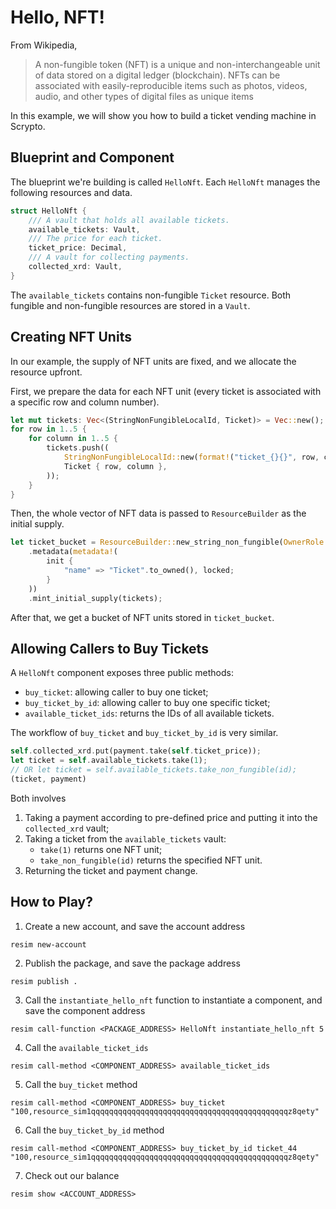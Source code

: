 # Hello, NFT!

From Wikipedia,

> A non-fungible token (NFT) is a unique and non-interchangeable unit of data stored on a digital ledger (blockchain). NFTs can be associated with easily-reproducible items such as photos, videos, audio, and other types of digital files as unique items

In this example, we will show you how to build a ticket vending machine in Scrypto.

## Blueprint and Component

The blueprint we're building is called `HelloNft`. Each `HelloNft` manages the following resources and data.

```rust
struct HelloNft {
    /// A vault that holds all available tickets.
    available_tickets: Vault,
    /// The price for each ticket.
    ticket_price: Decimal,
    /// A vault for collecting payments.
    collected_xrd: Vault,
}
```

The `available_tickets` contains non-fungible `Ticket` resource. Both fungible and non-fungible resources are stored in a `Vault`.

## Creating NFT Units

In our example, the supply of NFT units are fixed, and we allocate the resource upfront.

First, we prepare the data for each NFT unit (every ticket is associated with a specific row and column number).

```rust
let mut tickets: Vec<(StringNonFungibleLocalId, Ticket)> = Vec::new();
for row in 1..5 {
    for column in 1..5 {
        tickets.push((
            StringNonFungibleLocalId::new(format!("ticket_{}{}", row, column)).unwrap(),
            Ticket { row, column },
        ));
    }
}
```

Then, the whole vector of NFT data is passed to `ResourceBuilder` as the initial supply.

```rust
let ticket_bucket = ResourceBuilder::new_string_non_fungible(OwnerRole::None)
    .metadata(metadata!( 
        init {
            "name" => "Ticket".to_owned(), locked;
        }
    ))
    .mint_initial_supply(tickets);
```

After that, we get a bucket of NFT units stored in `ticket_bucket`.

## Allowing Callers to Buy Tickets

A `HelloNft` component exposes three public methods:

* `buy_ticket`: allowing caller to buy one ticket;
* `buy_ticket_by_id`: allowing caller to buy one specific ticket;
* `available_ticket_ids`: returns the IDs of all available tickets.

The workflow of `buy_ticket` and `buy_ticket_by_id` is very similar.

```rust
self.collected_xrd.put(payment.take(self.ticket_price));
let ticket = self.available_tickets.take(1);
// OR let ticket = self.available_tickets.take_non_fungible(id);
(ticket, payment)
```

Both involves
1. Taking a payment according to pre-defined price and putting it into the `collected_xrd` vault;
1. Taking a ticket from the `available_tickets` vault:
   * `take(1)` returns one NFT unit;
   * `take_non_fungible(id)` returns the specified NFT unit.
1. Returning the ticket and payment change.

## How to Play?

1. Create a new account, and save the account address
```
resim new-account
```
2. Publish the package, and save the package address
```
resim publish .
```
3. Call the `instantiate_hello_nft` function to instantiate a component, and save the component address
```
resim call-function <PACKAGE_ADDRESS> HelloNft instantiate_hello_nft 5
```
4. Call the `available_ticket_ids`
```
resim call-method <COMPONENT_ADDRESS> available_ticket_ids
```
5. Call the `buy_ticket` method
```
resim call-method <COMPONENT_ADDRESS> buy_ticket "100,resource_sim1qqqqqqqqqqqqqqqqqqqqqqqqqqqqqqqqqqqqqqqqqqqqz8qety"
```
6. Call the `buy_ticket_by_id` method
```
resim call-method <COMPONENT_ADDRESS> buy_ticket_by_id ticket_44 "100,resource_sim1qqqqqqqqqqqqqqqqqqqqqqqqqqqqqqqqqqqqqqqqqqqqz8qety"
```
7. Check out our balance
```
resim show <ACCOUNT_ADDRESS>
```
